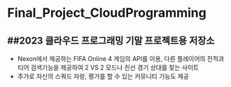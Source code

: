 # Final_Project_CloudProgramming
##2023 클라우드 프로그래밍 기말 프로젝트용 저장소
---
- Nexon에서 제공하는 FIFA Online 4 게임의 API를 이용, 다른 플레이어의 전적과 티어 검색기능을 제공하여 2 VS 2 모드나 친선 경기 상대를 찾는 사이트
- 추가로 자신의 스쿼드 자랑, 평가를 할 수 있는 커뮤니티 기능도 제공
